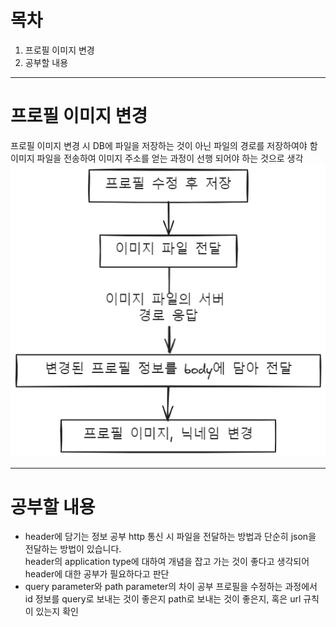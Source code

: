 # 목차
1. 프로필 이미지 변경
2. 공부할 내용

-----

# 프로필 이미지 변경

프로필 이미지 변경 시 DB에 파일을 저장하는 것이 아닌 파일의 경로를 저장하여야 함   
이미지 파일을 전송하여 이미지 주소를 얻는 과정이 선행 되어야 하는 것으로 생각   
<img src="/assets/Pasted image 20240115155752.png">

-----

# 공부할 내용
- header에 담기는 정보 공부
http 통신 시 파일을 전달하는 방법과 단순히 json을 전달하는 방법이 있습니다.   
header의 application type에 대하여 개념을 잡고 가는 것이 좋다고 생각되어 header에 대한 공부가 필요하다고 판단
- query parameter와 path parameter의 차이 공부
프로필을 수정하는 과정에서 id 정보를 query로 보내는 것이 좋은지 path로 보내는 것이 좋은지, 혹은 url 규칙이 있는지 확인